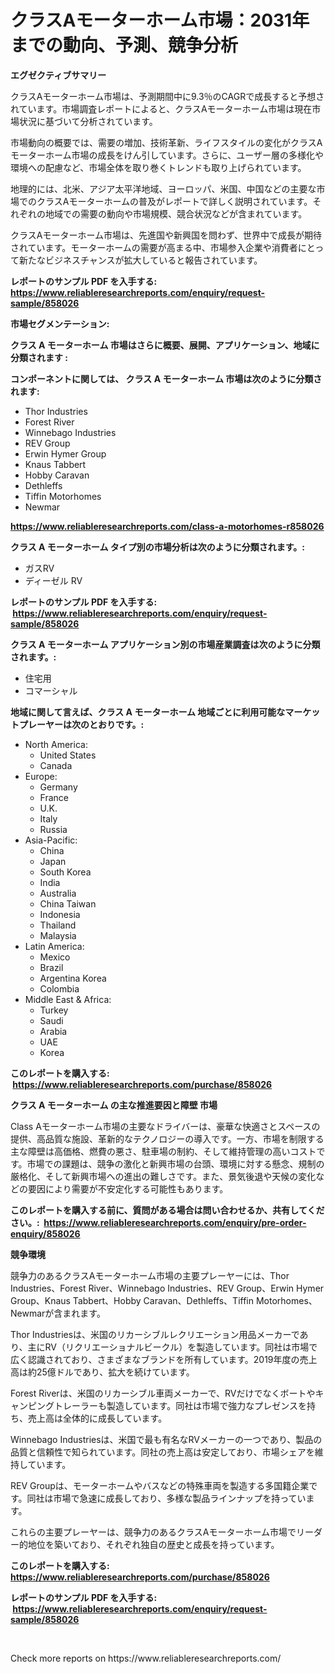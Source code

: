 <p><h1>クラスAモーターホーム市場：2031年までの動向、予測、競争分析</h1></p><p><strong>エグゼクティブサマリー</strong></p>
<p><p>クラスAモーターホーム市場は、予測期間中に9.3％のCAGRで成長すると予想されています。市場調査レポートによると、クラスAモーターホーム市場は現在市場状況に基づいて分析されています。</p><p>市場動向の概要では、需要の増加、技術革新、ライフスタイルの変化がクラスAモーターホーム市場の成長をけん引しています。さらに、ユーザー層の多様化や環境への配慮など、市場全体を取り巻くトレンドも取り上げられています。</p><p>地理的には、北米、アジア太平洋地域、ヨーロッパ、米国、中国などの主要な市場でのクラスAモーターホームの普及がレポートで詳しく説明されています。それぞれの地域での需要の動向や市場規模、競合状況などが含まれています。</p><p>クラスAモーターホーム市場は、先進国や新興国を問わず、世界中で成長が期待されています。モーターホームの需要が高まる中、市場参入企業や消費者にとって新たなビジネスチャンスが拡大していると報告されています。</p></p>
<p><strong>レポートのサンプル PDF を入手する: <a href="https://www.reliableresearchreports.com/enquiry/request-sample/858026">https://www.reliableresearchreports.com/enquiry/request-sample/858026</a></strong></p>
<p><strong>市場セグメンテーション:</strong></p>
<p><strong> クラス A モーターホーム 市場はさらに概要、展開、アプリケーション、地域に分類されます :</strong></p>
<p><strong>コンポーネントに関しては、 クラス A モーターホーム 市場は次のように分類されます: &nbsp;</strong></p>
<p><ul><li>Thor Industries</li><li>Forest River</li><li>Winnebago Industries</li><li>REV Group</li><li>Erwin Hymer Group</li><li>Knaus Tabbert</li><li>Hobby Caravan</li><li>Dethleffs</li><li>Tiffin Motorhomes</li><li>Newmar</li></ul></p>
<p><strong><a href="https://www.reliableresearchreports.com/class-a-motorhomes-r858026">https://www.reliableresearchreports.com/class-a-motorhomes-r858026</a></strong></p>
<p><strong> クラス A モーターホーム タイプ別の市場分析は次のように分類されます。:</strong></p>
<p><ul><li>ガスRV</li><li>ディーゼル RV</li></ul></p>
<p><strong>レポートのサンプル PDF を入手する: &nbsp;<a href="https://www.reliableresearchreports.com/enquiry/request-sample/858026">https://www.reliableresearchreports.com/enquiry/request-sample/858026</a></strong></p>
<p><strong> クラス A モーターホーム アプリケーション別の市場産業調査は次のように分類されます。:</strong></p>
<p><ul><li>住宅用</li><li>コマーシャル</li></ul></p>
<p><strong>地域に関して言えば、クラス A モーターホーム 地域ごとに利用可能なマーケットプレーヤーは次のとおりです。:</strong></p>
<p><ul>
    <li>
        North America:
        <ul>
            <li>United States</li>
            <li>Canada</li>
        </ul>
    </li>
    <li>
        Europe:
        <ul>
            <li>Germany</li>
            <li>France</li>
            <li>U.K.</li>
            <li>Italy</li>
            <li>Russia</li>
        </ul>
    </li>
    <li>
        Asia-Pacific:
        <ul>
            <li>China</li>
            <li>Japan</li>
            <li>South Korea</li>
            <li>India</li>
            <li>Australia</li>
            <li>China Taiwan</li>
            <li>Indonesia</li>
            <li>Thailand</li>
            <li>Malaysia</li>
        </ul>
    </li>
    <li>
        Latin America:
        <ul>
            <li>Mexico</li>
            <li>Brazil</li>
            <li>Argentina Korea</li>
            <li>Colombia</li>
        </ul>
    </li>
    <li>
        Middle East & Africa:
        <ul>
            <li>Turkey</li>
            <li>Saudi</li>
            <li>Arabia</li>
            <li>UAE</li>
            <li>Korea</li>
        </ul>
    </li>
    </ul></p>
<p><strong>このレポートを購入する: &nbsp;<a href="https://www.reliableresearchreports.com/purchase/858026">https://www.reliableresearchreports.com/purchase/858026</a></strong></p>
<p><strong>クラス A モーターホーム の主な推進要因と障壁 市場</strong></p>
<p><p>Class Aモーターホーム市場の主要なドライバーは、豪華な快適さとスペースの提供、高品質な施設、革新的なテクノロジーの導入です。一方、市場を制限する主な障壁は高価格、燃費の悪さ、駐車場の制約、そして維持管理の高いコストです。市場での課題は、競争の激化と新興市場の台頭、環境に対する懸念、規制の厳格化、そして新興市場への進出の難しさです。また、景気後退や天候の変化などの要因により需要が不安定化する可能性もあります。</p></p>
<p><strong>このレポートを購入する前に、質問がある場合は問い合わせるか、共有してください。:&nbsp; <a href="https://www.reliableresearchreports.com/enquiry/pre-order-enquiry/858026">https://www.reliableresearchreports.com/enquiry/pre-order-enquiry/858026</a></strong></p>
<p><strong>競争環境</strong></p>
<p><p>競争力のあるクラスAモーターホーム市場の主要プレーヤーには、Thor Industries、Forest River、Winnebago Industries、REV Group、Erwin Hymer Group、Knaus Tabbert、Hobby Caravan、Dethleffs、Tiffin Motorhomes、Newmarが含まれます。</p><p>Thor Industriesは、米国のリカーシブルレクリエーション用品メーカーであり、主にRV（リクリエーショナルビークル）を製造しています。同社は市場で広く認識されており、さまざまなブランドを所有しています。2019年度の売上高は約25億ドルであり、拡大を続けています。</p><p>Forest Riverは、米国のリカーシブル車両メーカーで、RVだけでなくボートやキャンピングトレーラーも製造しています。同社は市場で強力なプレゼンスを持ち、売上高は全体的に成長しています。</p><p>Winnebago Industriesは、米国で最も有名なRVメーカーの一つであり、製品の品質と信頼性で知られています。同社の売上高は安定しており、市場シェアを維持しています。</p><p>REV Groupは、モーターホームやバスなどの特殊車両を製造する多国籍企業です。同社は市場で急速に成長しており、多様な製品ラインナップを持っています。</p><p>これらの主要プレーヤーは、競争力のあるクラスAモーターホーム市場でリーダー的地位を築いており、それぞれ独自の歴史と成長を持っています。</p></p>
<p><strong>このレポートを購入する: &nbsp; <a href="https://www.reliableresearchreports.com/purchase/858026">https://www.reliableresearchreports.com/purchase/858026</a></strong></p>
<p><strong>レポートのサンプル PDF を入手する: &nbsp;<a href="https://www.reliableresearchreports.com/enquiry/request-sample/858026">https://www.reliableresearchreports.com/enquiry/request-sample/858026</a></strong><strong></strong></p>
<p>&nbsp;</p>
<p>Check more reports on https://www.reliableresearchreports.com/</p>